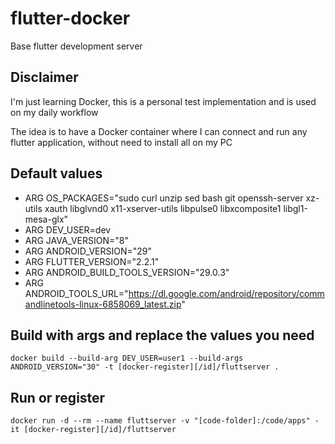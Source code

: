 # flutter-docker

Base flutter development server

## Disclaimer

I'm just learning Docker, this is a personal test implementation and is used on my daily workflow

The idea is to have a Docker container where I can connect and run any flutter application, without need to install all on my PC

## Default values

- ARG OS_PACKAGES="sudo curl unzip sed bash git openssh-server xz-utils xauth libglvnd0 x11-xserver-utils libpulse0 libxcomposite1 libgl1-mesa-glx"
- ARG DEV_USER=dev
- ARG JAVA_VERSION="8"
- ARG ANDROID_VERSION="29"
- ARG FLUTTER_VERSION="2.2.1"
- ARG ANDROID_BUILD_TOOLS_VERSION="29.0.3"
- ARG ANDROID_TOOLS_URL="https://dl.google.com/android/repository/commandlinetools-linux-6858069_latest.zip"

## Build with args and replace the values you need

`docker build --build-arg DEV_USER=user1 --build-args ANDROID_VERSION="30" -t [docker-register][/id]/fluttserver .`

## Run or register

`docker run -d --rm --name fluttserver -v "[code-folder]:/code/apps" -it [docker-register][/id]/fluttserver`
